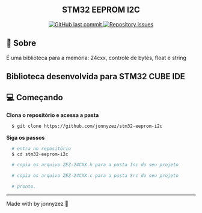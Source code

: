 <h2 align="center">
  <strong>STM32 EEPROM I2C</strong>
</h2>

<p align="center">
  <a href="https://github.com/pedrozez/config-vscode/commits/master">
    <img alt="GitHub last commit" src="https://img.shields.io/github/last-commit/jonnyzez/stm32-eeprom-i2c">
  </a>
  
  <a href="https://github.com/jonnyzez/stm32-eeprom-i2c/issues">
    <img alt="Repository issues" src="https://img.shields.io/github/issues/jonnyzez/stm32-eeprom-i2c">
  </a>
</p>

## 📃 Sobre
É uma biblioteca para a memória: 24cxx, controle de bytes, float e string

## Biblioteca desenvolvida para STM32 CUBE IDE

## 💻 Começando

**Clona o repositório e acessa a pasta**
```bash
  $ git clone https://github.com/jonnyzez/stm32-eeprom-i2c
```
**Siga os passos**
```bash
  # entra no repositório
  $ cd stm32-eeprom-i2c

  # copia os arquivo ZEZ-24CXX.h para a pasta Inc do seu projeto

  # copia os arquivo ZEZ-24CXX.c para a pasta Src do seu projeto

  # pronto.
```

---
Made with by jonnyzez :wave: